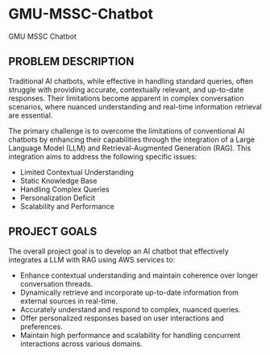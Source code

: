 # GMU-MSSC-Chatbot
GMU MSSC Chatbot

## PROBLEM DESCRIPTION
Traditional AI chatbots, while effective in handling standard queries, often struggle with providing accurate, contextually relevant, and up-to-date responses. Their limitations become apparent in complex conversation scenarios, where nuanced understanding and real-time information retrieval are essential.

The primary challenge is to overcome the limitations of conventional AI chatbots by enhancing their capabilities through the integration of a Large Language Model (LLM) and Retrieval-Augmented Generation (RAG). This integration aims to address the following specific issues:

* Limited Contextual Understanding
* Static Knowledge Base
* Handling Complex Queries
* Personalization Deficit
* Scalability and Performance

## PROJECT GOALS
The overall project goal is to develop an AI chatbot that effectively integrates a LLM with RAG using AWS services to:

* Enhance contextual understanding and maintain coherence over longer conversation threads.
* Dynamically retrieve and incorporate up-to-date information from external sources in real-time.
* Accurately understand and respond to complex, nuanced queries.
* Offer personalized responses based on user interactions and preferences.
* Maintain high performance and scalability for handling concurrent interactions across various domains.
